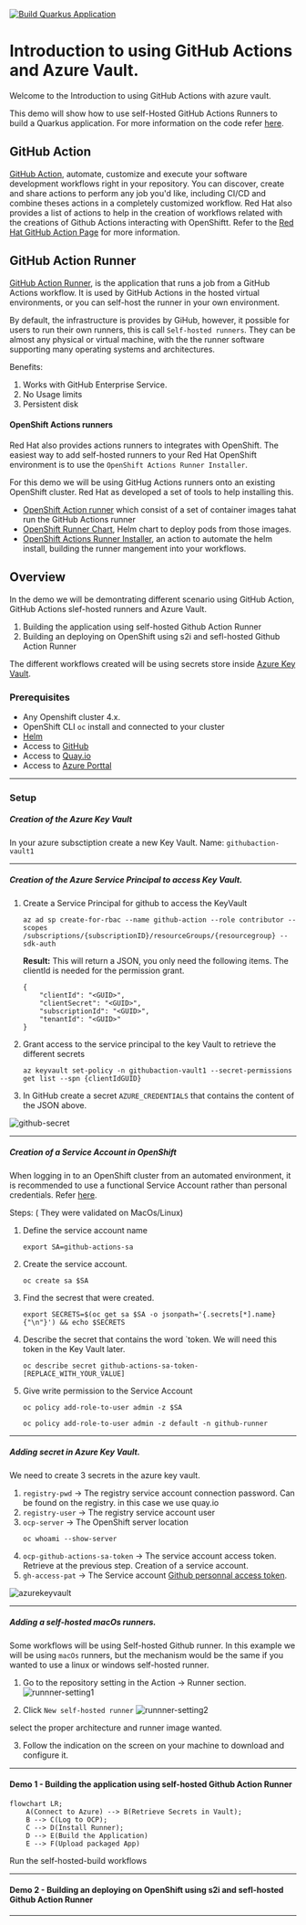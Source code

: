 [![Build Quarkus Application](https://github.com/froberge/githubaction-azurevault-demo/actions/workflows/self-hosted-build.yaml/badge.svg?event=push)](https://github.com/froberge/githubaction-azurevault-demo/actions/workflows/self-hosted-build.yaml)

# Introduction to using GitHub Actions and Azure Vault.

Welcome to the Introduction to using GitHub Actions with azure vault.


This demo will show how to use self-Hosted GitHub Actions Runners to build a Quarkus application. For more information on the code refer [here](docs/app-README.md).

## GitHub Action
[GitHub Action](https://github.com/features/actions), automate, customize and execute your software development workflows right in your repository. You can discover, create and share actions to perform any job you'd like, including CI/CD and combine theses actions in a completely customized workflow. Red Hat also provides a list of actions to help in the creation of workflows related with the creations of Github Actions interacting with OpenShiftt. Refer to the [Red Hat GitHub Action Page](https://github.com/redhat-actions) for more information.


## GitHub Action Runner
[GitHub Action Runner](https://github.com/actions/runner), is the application that runs a job from a GitHub Actions workflow. It is used by GitHub Actions in the hosted virtual environments, or you can self-host the runner in your own environment.

By default, the infrastructure is provides by GiHub, however, it possible for users to run their own runners, this is call `Self-hosted runners`. They can be almost any physical or virtual machine, with the the runner software supporting many operating systems and architectures.

Benefits:
1. Works with GitHub Enterprise Service.
1. No Usage limits
1. Persistent disk

#### OpenShift Actions runners

Red Hat also provides actions runners to integrates with OpenShift. The easiest way to add self-hosted runners to your Red Hat OpenShift environment is to use the `OpenShift Actions Runner Installer`.

For this demo we will be using GitHug Actions runners onto an existing OpenShift cluster. Red Hat as developed a set of tools to help installing this.
* [OpenShift Action runner](https://github.com/redhat-actions/openshift-actions-runners) which consist of a set of container images tahat run the GitHub Actions runner
* [OpenShift Runner Chart](https://github.com/redhat-actions/openshift-actions-runner-chart), Helm chart to deploy pods from those images.
* [OpenShift Actions Runner Installer](https://github.com/redhat-actions/openshift-actions-runner-installer), an action to automate the helm install, building the runner mangement into your workflows.


## Overview

In the demo we will be demontrating different scenario using GitHub Action, GitHub Actions slef-hosted runners and Azure Vault. 

1. Building the application using self-hosted Github Action Runner
1. Building an deploying on OpenShift using s2i and sefl-hosted Github Action Runner


The different workflows created will be using secrets store inside [Azure Key Vault](https://azure.microsoft.com/en-us/services/key-vault/#product-overview).


### Prerequisites

* Any Openshift cluster 4.x.
* OpenShift CLI `oc` install and connected to your cluster
* [Helm](https://helm.sh/)
* Access to [GitHub](https://github.com)
* Access to [Quay.io](https://quay.io/)
* Access to [Azure Porttal](https://portal.azure.com/#home)
---

### Setup

##### Creation of the Azure Key Vault
In your azure subsctiption create a new Key Vault.
Name: `githubaction-vault1`

---
##### Creation of the Azure Service Principal to access Key Vault.
1. Create a Service Principal for github to access the KeyVault
    ```
    az ad sp create-for-rbac --name github-action --role contributor --scopes /subscriptions/{subscriptionID}/resourceGroups/{resourcegroup} --sdk-auth
    ```

    __Result:__
    This will return a JSON, you only need the following items. The clientId is needed for the permission grant.

    ```
    {
        "clientId": "<GUID>",
        "clientSecret": "<GUID>",
        "subscriptionId": "<GUID>",
        "tenantId": "<GUID>"
    }
    ```

2. Grant access to the service principal to the key Vault to retrieve the different secrets

    ```
    az keyvault set-policy -n githubaction-vault1 --secret-permissions get list --spn {clientIdGUID}
    ```

3. In GitHub create a secret `AZURE_CREDENTIALS` that contains the content of the JSON above.

![github-secret](docs/images/githubazurevault-secret.png)

---
##### Creation of a Service Account in OpenShift

When logging in to an OpenShift cluster from an automated environment, it is recommended to use a functional Service Account rather than personal credentials. Refer [here](https://cookbook.openshift.org/accessing-an-openshift-cluster/how-can-i-create-a-service-account-for-scripted-access.html).

Steps: ( They were validated on MacOs/Linux)
1. Define the service account name
    ```
    export SA=github-actions-sa
    ```
1. Create the service account.
    ```
    oc create sa $SA
    ```
1. Find the secrest that were created.
    ```
    export SECRETS=$(oc get sa $SA -o jsonpath='{.secrets[*].name}{"\n"}') && echo $SECRETS
    ```
1. Describe the secret that contains the word `token. We will need this token in the Key Vault later.
    ```
    oc describe secret github-actions-sa-token-[REPLACE_WITH_YOUR_VALUE]
    ```
1. Give write permission to the Service Account
    ```
    oc policy add-role-to-user admin -z $SA
    ```
    ```
    oc policy add-role-to-user admin -z default -n github-runner
    ```
    
---
##### Adding secret in Azure Key Vault.

We need to create 3 secrets in the azure key vault.

1. `registry-pwd` -> The registry service account connection password.
    Can be found on the registry. in this case we use quay.io
1. `registry-user` -> The registry service account user
1. `ocp-server` -> The OpenShift server location
    ```
    oc whoami --show-server
    ```
1. `ocp-github-actions-sa-token` -> The service account access token.   
    Retrieve at the previous step. Creation of a service account.
1. `gh-access-pat` -> The Service account [Github personnal access token](https://docs.github.com/en/authentication/keeping-your-account-and-data-secure/creating-a-personal-access-token).

![azurekeyvault](docs/images/azure-key-vault-1.png)

---
##### Adding a self-hosted macOs runners.

Some workflows will be using Self-hosted Github runner. In this example we will be using `macOs` runners, but the mechanism would be the same if you wanted to use a linux or windows self-hosted runner.

1. Go to the repository setting in the Action -> Runner section.
![runnner-setting1](docs/images/create-runner-1.png)

2. Click `New self-hosted runner`
![runnner-setting2](docs/images/create-runner-2.png)

select the proper architecture and runner image wanted.

3. Follow the indication on the screen on your machine to download and configure it.

---
#### Demo 1 - Building the application using self-hosted Github Action Runner
```mermaid
flowchart LR;
    A(Connect to Azure) --> B(Retrieve Secrets in Vault);
    B --> C(Log to OCP);
    C --> D(Install Runner);
    D --> E(Build the Application)
    E --> F(Upload packaged App)
```

Run the self-hosted-build workflows

---
#### Demo 2 - Building an deploying on OpenShift using s2i and sefl-hosted Github Action Runner

---